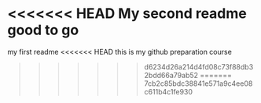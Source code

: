 <<<<<<< HEAD
My second readme
good to go
=======
my first readme
<<<<<<< HEAD
this is my github preparation course 
>>>>>>> d6234d26a214d4fd08c73f88db32bdd66a79ab52
=======
>>>>>>> 7cb2c85bdc38841e571a9c4ee08c611b4c1fe930
